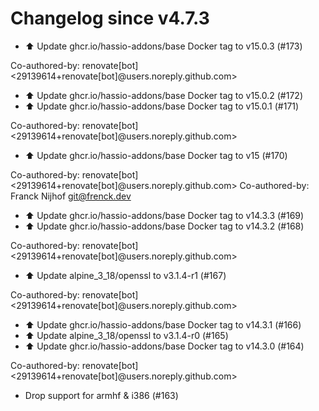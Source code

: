 # Changelog since v4.7.3
- ⬆️ Update ghcr.io/hassio-addons/base Docker tag to v15.0.3 (#173)

Co-authored-by: renovate[bot] <29139614+renovate[bot]@users.noreply.github.com> 
- ⬆️ Update ghcr.io/hassio-addons/base Docker tag to v15.0.2 (#172) 
- ⬆️ Update ghcr.io/hassio-addons/base Docker tag to v15.0.1 (#171)

Co-authored-by: renovate[bot] <29139614+renovate[bot]@users.noreply.github.com> 
- ⬆️ Update ghcr.io/hassio-addons/base Docker tag to v15 (#170)

Co-authored-by: renovate[bot] <29139614+renovate[bot]@users.noreply.github.com>
Co-authored-by: Franck Nijhof <git@frenck.dev> 
- ⬆️ Update ghcr.io/hassio-addons/base Docker tag to v14.3.3 (#169) 
- ⬆️ Update ghcr.io/hassio-addons/base Docker tag to v14.3.2 (#168)

Co-authored-by: renovate[bot] <29139614+renovate[bot]@users.noreply.github.com> 
- ⬆️ Update alpine_3_18/openssl to v3.1.4-r1 (#167)

Co-authored-by: renovate[bot] <29139614+renovate[bot]@users.noreply.github.com> 
- ⬆️ Update ghcr.io/hassio-addons/base Docker tag to v14.3.1 (#166) 
- ⬆️ Update alpine_3_18/openssl to v3.1.4-r0 (#165) 
- ⬆️ Update ghcr.io/hassio-addons/base Docker tag to v14.3.0 (#164)

Co-authored-by: renovate[bot] <29139614+renovate[bot]@users.noreply.github.com> 
- Drop support for armhf & i386 (#163) 
